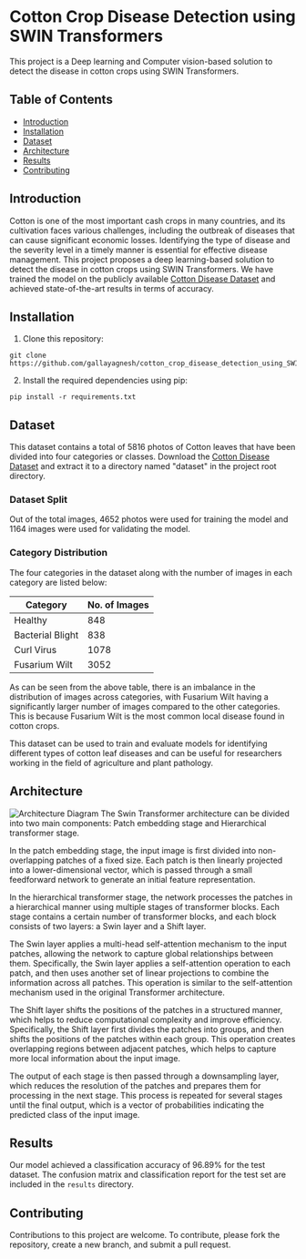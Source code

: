 # Cotton Crop Disease Detection using SWIN Transformers

This project is a Deep learning and Computer vision-based solution to detect the disease in cotton crops using SWIN Transformers.

## Table of Contents
- [Introduction](#introduction)
- [Installation](#installation)
- [Dataset](#dataset)
- [Architecture](#architecture)
- [Results](#results)
- [Contributing](#contributing)

## Introduction
Cotton is one of the most important cash crops in many countries, and its cultivation faces various challenges, including the outbreak of diseases that can cause significant economic losses. Identifying the type of disease and the severity level in a timely manner is essential for effective disease management. This project proposes a deep learning-based solution to detect the disease in cotton crops using SWIN Transformers. We have trained the model on the publicly available [Cotton Disease Dataset](https://drive.google.com/drive/folders/1nJ6rhsY6pWfVPdxZsLEGOU0vwtaJs2N4?usp=share_link) and achieved state-of-the-art results in terms of accuracy.

## Installation
1. Clone this repository: 
```
git clone https://github.com/gallayagnesh/cotton_crop_disease_detection_using_SWIN_transformers.git
```
2. Install the required dependencies using pip:
```
pip install -r requirements.txt
```

## Dataset

This dataset contains a total of 5816 photos of Cotton leaves that have been divided into four categories or classes. Download the [Cotton Disease Dataset](https://drive.google.com/drive/folders/1nJ6rhsY6pWfVPdxZsLEGOU0vwtaJs2N4?usp=share_link) and extract it to a directory named "dataset" in the project root directory.

### Dataset Split

Out of the total images, 4652 photos were used for training the model and 1164 images were used for validating the model.

### Category Distribution

The four categories in the dataset along with the number of images in each category are listed below:

| Category | No. of Images |
| --- | --- |
| Healthy | 848 |
| Bacterial Blight | 838 |
| Curl Virus | 1078 |
| Fusarium Wilt | 3052 |

As can be seen from the above table, there is an imbalance in the distribution of images across categories, with Fusarium Wilt having a significantly larger number of images compared to the other categories. This is because Fusarium Wilt is the most common local disease found in cotton crops. 

This dataset can be used to train and evaluate models for identifying different types of cotton leaf diseases and can be useful for researchers working in the field of agriculture and plant pathology.

## Architecture
![Architecture Diagram](https://github.com/gallayagnesh/cotton_crop_disease_detection_using_SWIN_transformers/blob/main/SWIN%20Architecture.png)
The Swin Transformer architecture can be divided into two main components:
Patch embedding stage and Hierarchical transformer stage.

In the patch embedding stage, the input image is first divided into non-overlapping patches of a fixed size. Each patch is then linearly projected into a lower-dimensional vector, which is passed through a small feedforward network to generate an initial feature representation.

In the hierarchical transformer stage, the network processes the patches in a hierarchical manner using multiple stages of transformer blocks. Each stage contains a certain number of transformer blocks, and each block consists of two layers: a Swin layer and a Shift layer.

The Swin layer applies a multi-head self-attention mechanism to the input patches, allowing the network to capture global relationships between them. Specifically, the Swin layer applies a self-attention operation to each patch, and then uses another set of linear projections to combine the information across all patches. This operation is similar to the self-attention mechanism used in the original Transformer architecture.

The Shift layer shifts the positions of the patches in a structured manner, which helps to reduce computational complexity and improve efficiency. Specifically, the Shift layer first divides the patches into groups, and then shifts the positions of the patches within each group. This operation creates overlapping regions between adjacent patches, which helps to capture more local information about the input image.

The output of each stage is then passed through a downsampling layer, which reduces the resolution of the patches and prepares them for processing in the next stage. This process is repeated for several stages until the final output, which is a vector of probabilities indicating the predicted class of the input image.


## Results
Our model achieved a classification accuracy of 96.89% for the test dataset. The confusion matrix and classification report for the test set are included in the `results` directory.

## Contributing
Contributions to this project are welcome. To contribute, please fork the repository, create a new branch, and submit a pull request.

